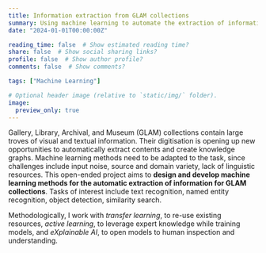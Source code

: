 ```yaml
---
title: Information extraction from GLAM collections
summary: Using machine learning to automate the extraction of information from historical documents.
date: "2024-01-01T00:00:00Z"

reading_time: false  # Show estimated reading time?
share: false  # Show social sharing links?
profile: false  # Show author profile?
comments: false  # Show comments?

tags: ["Machine Learning"]

# Optional header image (relative to `static/img/` folder).
image:
  preview_only: true
---
```


Gallery, Library, Archival, and Museum (GLAM) collections contain large troves of visual and textual information. Their digitisation is opening up new opportunities to automatically extract contents and create knowledge graphs. Machine learning methods need to be adapted to the task, since challenges include input noise, source and domain variety, lack of linguistic resources. This open-ended project aims to **design and develop machine learning methods for the automatic extraction of information for GLAM collections**. Tasks of interest include text recognition, named entity recognition, object detection, similarity search.

Methodologically, I work with *transfer learning*, to re-use existing resources, *active learning*, to leverage expert knowledge while training models, and *eXplainable AI*, to open models to human inspection and understanding.